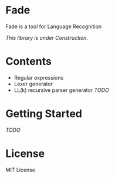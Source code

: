 # Fade
Fade is a tool for Language Recognition

*This library is under Construction.*

# Contents
- Regular expressions
- Lexer generator
- LL(k) recursive parser generator *TODO*

# Getting Started
*TODO*

# License
MIT License